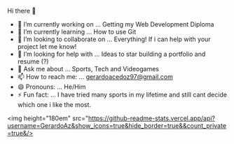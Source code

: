 Hi there 👋

- 🔭 I’m currently working on ... Getting my Web Development Diploma
- 🌱 I’m currently learning ... How to use Git
- 👯 I’m looking to collaborate on ... Everything! If i can help with your project let me know!
- 🤔 I’m looking for help with ... Ideas to star building a portfolio and resume (?)
- 💬 Ask me about ... Sports, Tech and Videogames
- 📫 How to reach me: ... gerardoacedoz97@gmail.com
- 😄 Pronouns: ... He/Him
- ⚡ Fun fact: ... I have tried many sports in my lifetime and still cant decide which one i like the most.

<img height="180em" src="https://github-readme-stats.vercel.app/api?username=GerardoAz&show_icons=true&hide_border=true&&count_private=true&/>
